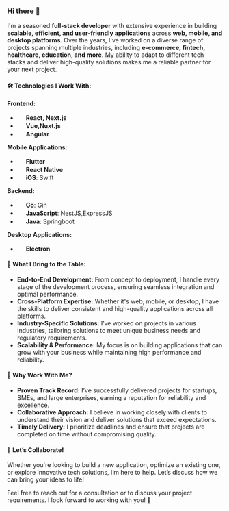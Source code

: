 ### Hi there 👋

I'm a seasoned **full-stack developer** with extensive experience in building **scalable, efficient, and user-friendly applications** across **web, mobile, and desktop platforms**. Over the years, I've worked on a diverse range of projects spanning multiple industries, including **e-commerce, fintech, healthcare, education, and more**. My ability to adapt to different tech stacks and deliver high-quality solutions makes me a reliable partner for your next project.

#### 🛠️ **Technologies I Work With:**

**Frontend:**  
- <img src="https://cdn.jsdelivr.net/gh/devicons/devicon/icons/react/react-original.svg" width="16" height="16" /> **React, Next.js**  
- <img src="https://cdn.jsdelivr.net/gh/devicons/devicon/icons/vuejs/vuejs-original.svg" width="16" height="16" /> **Vue,Nuxt.js**  
- <img src="https://cdn.jsdelivr.net/gh/devicons/devicon/icons/angularjs/angularjs-original.svg" width="16" height="16" /> **Angular**   

**Mobile Applications:**  
- <img src="https://cdn.jsdelivr.net/gh/devicons/devicon/icons/flutter/flutter-original.svg" width="16" height="16" /> **Flutter**
- <img src="https://cdn.jsdelivr.net/gh/devicons/devicon/icons/react/react-original.svg" width="16" height="16" /> **React Native**  
- <img src="https://cdn.jsdelivr.net/gh/devicons/devicon/icons/apple/apple-original.svg" width="16" height="16" /> **iOS**: Swift

**Backend:**  
- <img src="https://cdn.jsdelivr.net/gh/devicons/devicon/icons/go/go-original.svg" width="16" height="16" /> **Go**: Gin
- <img src="https://cdn.jsdelivr.net/gh/devicons/devicon/icons/javascript/javascript-original.svg" width="16" height="16" /> **JavaScript**: NestJS,ExpressJS
- <img src="https://cdn.jsdelivr.net/gh/devicons/devicon/icons/java/java-original.svg" width="16" height="16" /> **Java**: Springboot

**Desktop Applications:**   
- <img src="https://cdn.jsdelivr.net/gh/devicons/devicon/icons/electron/electron-original.svg" width="16" height="16" /> **Electron**  


#### 💼 **What I Bring to the Table:**
- **End-to-End Development:** From concept to deployment, I handle every stage of the development process, ensuring seamless integration and optimal performance.
- **Cross-Platform Expertise:** Whether it's web, mobile, or desktop, I have the skills to deliver consistent and high-quality applications across all platforms.
- **Industry-Specific Solutions:** I’ve worked on projects in various industries, tailoring solutions to meet unique business needs and regulatory requirements.
- **Scalability & Performance:** My focus is on building applications that can grow with your business while maintaining high performance and reliability.

#### 🌟 **Why Work With Me?**
- **Proven Track Record:** I’ve successfully delivered projects for startups, SMEs, and large enterprises, earning a reputation for reliability and excellence.
- **Collaborative Approach:** I believe in working closely with clients to understand their vision and deliver solutions that exceed expectations.
- **Timely Delivery:** I prioritize deadlines and ensure that projects are completed on time without compromising quality.

#### 🤝 **Let’s Collaborate!**
Whether you're looking to build a new application, optimize an existing one, or explore innovative tech solutions, I’m here to help. Let’s discuss how we can bring your ideas to life!

Feel free to reach out for a consultation or to discuss your project requirements. I look forward to working with you! 🚀
